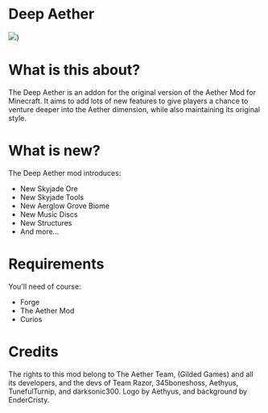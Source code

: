 # Deep Aether
![](https://media.discordapp.net/attachments/983858839269036053/985145208985485312/unknown.png?width=886&height=498))
# What is this about?

The Deep Aether is an addon for the original version of the Aether Mod for Minecraft.
It aims to add lots of new features to give players a chance to venture deeper into the Aether dimension, while also maintaining its original style.
 
 # What is new?

The Deep Aether mod introduces:
  - New Skyjade Ore
  - New Skyjade Tools
  - New Aerglow Grove Biome
  - New Music Discs
  - New Structures
  - And more...

# Requirements

You'll need of course:
 - Forge
 - The Aether Mod
 - Curios

# Credits

The rights to this mod belong to The Aether Team, (Gilded Games) and all its developers, and the devs of Team Razor, 345boneshoss, Aethyus, TunefulTurnip, and darksonic300. Logo by Aethyus, and background by EnderCristy.
